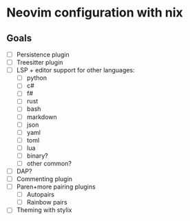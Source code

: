 # Neovim configuration with nix

## Goals

* [ ] Persistence plugin
* [ ] Treesitter plugin
* [ ] LSP + editor support for other languages:
    * [ ] python
    * [ ] c#
    * [ ] f#
    * [ ] rust
    * [ ] bash
    * [ ] markdown
    * [ ] json
    * [ ] yaml
    * [ ] toml
    * [ ] lua
    * [ ] binary?
    * [ ] other common?
* [ ] DAP?
* [ ] Commenting plugin
* [ ] Paren+more pairing plugins
    * [ ] Autopairs
    * [ ] Rainbow pairs
* [ ] Theming with stylix
